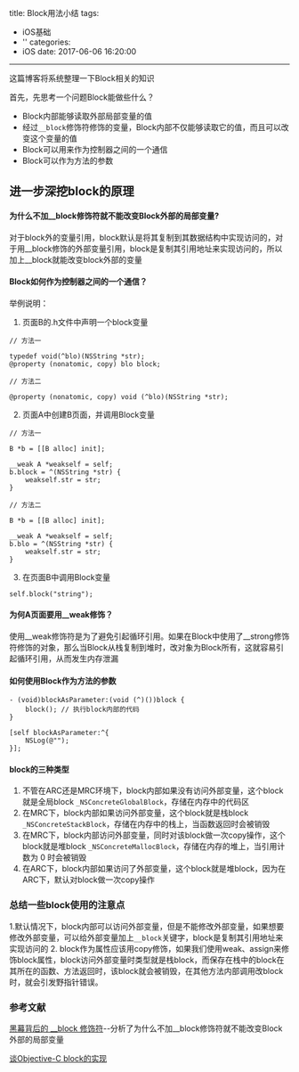 title: Block用法小结
tags:
  - iOS基础
  - ''
categories:
  - iOS
date: 2017-06-06 16:20:00
---

这篇博客将系统整理一下Block相关的知识

首先，先思考一个问题Block能做些什么？

- Block内部能够读取外部局部变量的值
- 经过`__block`修饰符修饰的变量，Block内部不仅能够读取它的值，而且可以改变这个变量的值
- Block可以用来作为控制器之间的一个通信
- Block可以作为方法的参数

## 进一步深挖block的原理
#### 为什么不加__block修饰符就不能改变Block外部的局部变量?

对于block外的变量引用，block默认是将其复制到其数据结构中实现访问的，对于用__block修饰的外部变量引用，block是复制其引用地址来实现访问的，所以加上__block就能改变block外部的变量

#### Block如何作为控制器之间的一个通信？

举例说明：
1. 页面B的.h文件中声明一个block变量
```
// 方法一

typedef void(^blo)(NSString *str);
@property (nonatomic, copy) blo block;

// 方法二

@property (nonatomic, copy) void (^blo)(NSString *str);

```
2. 页面A中创建B页面，并调用Block变量
```
// 方法一

B *b = [[B alloc] init];

__weak A *weakself = self;
b.block = ^(NSString *str) {
    weakself.str = str;
}

// 方法二

B *b = [[B alloc] init];

__weak A *weakself = self;
b.blo = ^(NSString *str) {
    weakself.str = str;
}

```

3. 在页面B中调用Block变量

```
self.block("string");
```

#### 为何A页面要用__weak修饰？
使用__weak修饰符是为了避免引起循环引用。如果在Block中使用了__strong修饰符修饰的对象，那么当Block从栈复制到堆时，改对象为Block所有，这就容易引起循环引用，从而发生内存泄漏

#### 如何使用Block作为方法的参数

```
- (void)blockAsParameter:(void (^)())block {
    block(); // 执行block内部的代码
}

[self blockAsParameter:^{
    NSLog(@"");
}];
```

#### block的三种类型
1. 不管在ARC还是MRC环境下，block内部如果没有访问外部变量，这个block就是全局block `_NSConcreteGlobalBlock`，存储在内存中的代码区
2. 在MRC下，block内部如果访问外部变量，这个block就是栈block `_NSConcreteStackBlock`，存储在内存中的栈上，当函数返回时会被销毁
3. 在MRC下，block内部访问外部变量，同时对该block做一次copy操作，这个block就是堆block `_NSConcreteMallocBlock`，存储在内存的堆上，当引用计数为 0 时会被销毁
4. 在ARC下，block内部如果访问了外部变量，这个block就是堆block，因为在ARC下，默认对block做一次copy操作

### 总结一些block使用的注意点

1.默认情况下，block内部可以访问外部变量，但是不能修改外部变量，如果想要修改外部变量，可以给外部变量加上`__block`关键字，block是复制其引用地址来实现访问的
2. block作为属性应该用copy修饰，如果我们使用weak、assign来修饰block属性，block访问外部变量时类型就是栈block，而保存在栈中的block在其所在的函数、方法返回时，该block就会被销毁，在其他方法内部调用改block时，就会引发野指针错误。

### 参考文献

[黑幕背后的 __block 修饰符](http://chun.tips/2014/11/13/objc-block/)--分析了为什么不加__block修饰符就不能改变Block外部的局部变量

[谈Objective-C block的实现](http://blog.devtang.com/2013/07/28/a-look-inside-blocks/)
